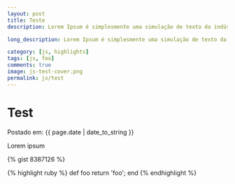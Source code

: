 ```yaml
---
layout: post
title: Teste
description: Lorem Ipsum é simplesmente uma simulação de texto da indústria

long_description: Lorem Ipsum é simplesmente uma simulação de texto da indústria tipográfica e de impressos, e vem sendo utilizado desde o século XVI, quando um impressor desconhecido pegou uma bandeja de tipos e os embaralhou `console.log('sdf')` para fazer um livro de modelos de tipos. Lorem Ipsum sobreviveu não só a cinco séculos, como também ao salto para a editoração eletrônica, permanecendo essencialmente inalterado.

category: [js, highlights]
tags: [js, foo]
comments: true
image: js-test-cover.png
permalink: js/test
---
```


# Test

Postado em: {{ page.date | date_to_string }}

Lorem ipsum

{% gist 8387126 %}

{% highlight ruby %}
def foo
  return 'foo';
end
{% endhighlight %}